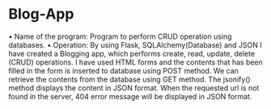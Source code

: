 # Blog-App

• Name of the program: Program to perform CRUD operation using 
                       databases.
• Operation: By using Flask, SQLAlchemy(Database) and JSON I 
have created a Blogging app, which performs create, read, update, 
delete (CRUD) operations. I have used HTML forms and the 
contents that has been filled in the form is inserted to database 
using POST method. We can retrieve the contents from the 
database using GET method. The jsonify() method displays the 
content in JSON format. When the requested url is not found in 
the server, 404 error message will be displayed in JSON format.
